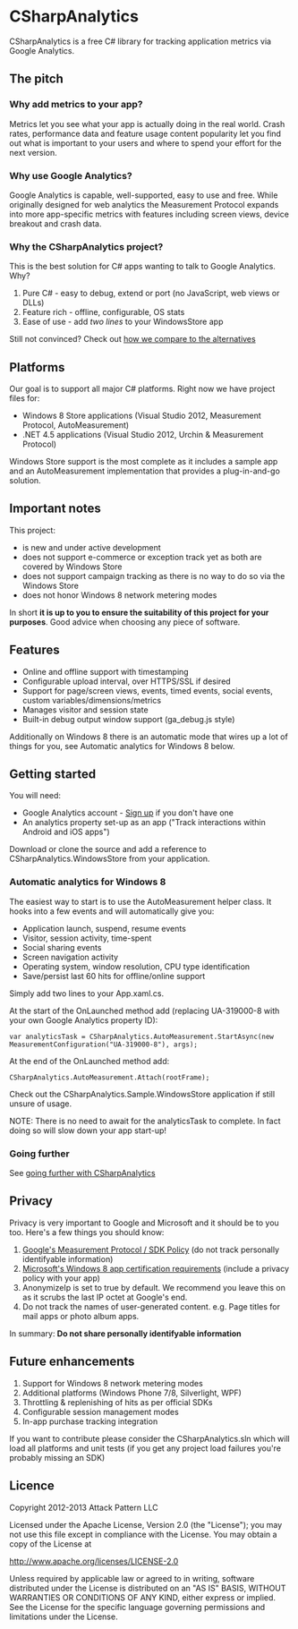 # CSharpAnalytics

CSharpAnalytics is a free C# library for tracking application metrics via Google Analytics.

## The pitch

### Why add metrics to your app?

Metrics let you see what your app is actually doing in the real world. Crash rates, performance data and feature usage content popularity let you find out what is important to your users and where to spend your effort for the next version.

### Why use Google Analytics?

Google Analytics is capable, well-supported, easy to use and free. While originally designed for web analytics the Measurement Protocol expands into more app-specific metrics with features including screen views, device breakout and crash data.

### Why the CSharpAnalytics project?

This is the best solution for C# apps wanting to talk to Google Analytics. Why?

1. Pure C# - easy to debug, extend or port (no JavaScript, web views or DLLs)
1. Feature rich - offline, configurable, OS stats
1. Ease of use - add *two lines* to your WindowsStore app

Still not convinced? Check out [how we compare to the alternatives](https://github.com/AttackPattern/CSharpAnalytics/wiki/Comparison)

## Platforms

Our goal is to support all major C# platforms. Right now we have project files for:

* Windows 8 Store applications (Visual Studio 2012, Measurement Protocol, AutoMeasurement)
* .NET 4.5 applications (Visual Studio 2012, Urchin & Measurement Protocol)

Windows Store support is the most complete as it includes a sample app and an AutoMeasurement implementation that provides a plug-in-and-go solution.

## Important notes

This project:

* is new and under active development
* does not support e-commerce or exception track yet as both are covered by Windows Store
* does not support campaign tracking as there is no way to do so via the Windows Store
* does not honor Windows 8 network metering modes

In short **it is up to you to ensure the suitability of this project for your purposes**. Good advice when choosing any piece of software.

## Features

* Online and offline support with timestamping
* Configurable upload interval, over HTTPS/SSL if desired
* Support for page/screen views, events, timed events, social events, custom variables/dimensions/metrics
* Manages visitor and session state
* Built-in debug output window support (ga_debug.js style)

Additionally on Windows 8 there is an automatic mode that wires up a lot of things for you, see Automatic analytics for Windows 8 below.

## Getting started

You will need:

* Google Analytics account - [Sign up](http://analytics.google.com) if you don't have one
* An analytics property set-up as an app ("Track interactions within Android and iOS apps")

Download or clone the source and add a reference to CSharpAnalytics.WindowsStore from your application.

### Automatic analytics for Windows 8

The easiest way to start is to use the AutoMeasurement helper class. It hooks into a few events and will automatically give you:

* Application launch, suspend, resume events
* Visitor, session activity, time-spent
* Social sharing events
* Screen navigation activity
* Operating system, window resolution, CPU type identification
* Save/persist last 60 hits for offline/online support

Simply add two lines to your App.xaml.cs.

At the start of the OnLaunched method add (replacing UA-319000-8 with your own Google Analytics property ID):

`var analyticsTask = CSharpAnalytics.AutoMeasurement.StartAsync(new MeasurementConfiguration("UA-319000-8"), args);`

At the end of the OnLaunched method add:

`CSharpAnalytics.AutoMeasurement.Attach(rootFrame);`

Check out the CSharpAnalytics.Sample.WindowsStore application if still unsure of usage.

NOTE: There is no need to await for the analyticsTask to complete. In fact doing so will slow down your app start-up!

### Going further

See [going further with CSharpAnalytics](https://github.com/AttackPattern/CSharpAnalytics/wiki/Going-further)

## Privacy

Privacy is very important to Google and Microsoft and it should be to you too. Here's a few things you should know:

1. [Google's Measurement Protocol / SDK Policy](https://developers.google.com/analytics/devguides/collection/protocol/policy) (do not track personally identifyable information)
1. [Microsoft's Windows 8 app certification requirements](http://msdn.microsoft.com/en-us/library/windows/apps/hh694083.aspx) (include a privacy policy with your app)
1. AnonymizeIp is set to true by default. We recommend you leave this on as it scrubs the last IP octet at Google's end.
1. Do not track the names of user-generated content. e.g. Page titles for mail apps or photo album apps.
 
In summary: **Do not share personally identifyable information**

## Future enhancements

1. Support for Windows 8 network metering modes
1. Additional platforms (Windows Phone 7/8, Silverlight, WPF)
1. Throttling & replenishing of hits as per official SDKs
1. Configurable session management modes
1. In-app purchase tracking integration

If you want to contribute please consider the CSharpAnalytics.sln which will load all platforms and unit tests (if you get any project load failures you're probably missing an SDK)

## Licence

Copyright 2012-2013 Attack Pattern LLC

Licensed under the Apache License, Version 2.0 (the "License"); you may not use this file except in compliance with the License. You may obtain a copy of the License at

http://www.apache.org/licenses/LICENSE-2.0

Unless required by applicable law or agreed to in writing, software distributed under the License is distributed on an "AS IS" BASIS, WITHOUT WARRANTIES OR CONDITIONS OF ANY KIND, either express or implied. See the License for the specific language governing permissions and limitations under the License.
